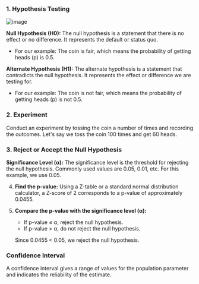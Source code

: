 ### 1. Hypothesis Testing
![image](https://github.com/user-attachments/assets/2d93bbd6-44a2-4501-a4b9-934712f79e62)

**Null Hypothesis (H0):**
The null hypothesis is a statement that there is no effect or no difference. It represents the default or status quo.

- For our example: The coin is fair, which means the probability of getting heads (p) is 0.5.

**Alternate Hypothesis (H1):**
The alternate hypothesis is a statement that contradicts the null hypothesis. It represents the effect or difference we are testing for.

- For our example: The coin is not fair, which means the probability of getting heads (p) is not 0.5.

### 2. Experiment

Conduct an experiment by tossing the coin a number of times and recording the outcomes. Let's say we toss the coin 100 times and get 60 heads.

### 3. Reject or Accept the Null Hypothesis

**Significance Level (α):**
The significance level is the threshold for rejecting the null hypothesis. Commonly used values are 0.05, 0.01, etc. For this example, we use 0.05.


4. **Find the p-value:**
   Using a Z-table or a standard normal distribution calculator, a Z-score of 2 corresponds to a p-value of approximately 0.0455.

5. **Compare the p-value with the significance level (α):**
   - If p-value ≤ α, reject the null hypothesis.
   - If p-value > α, do not reject the null hypothesis.

   Since 0.0455 < 0.05, we reject the null hypothesis.

### Confidence Interval

A confidence interval gives a range of values for the population parameter and indicates the reliability of the estimate.



